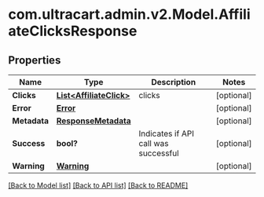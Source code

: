 # com.ultracart.admin.v2.Model.AffiliateClicksResponse
## Properties

Name | Type | Description | Notes
------------ | ------------- | ------------- | -------------
**Clicks** | [**List&lt;AffiliateClick&gt;**](AffiliateClick.md) | clicks | [optional] 
**Error** | [**Error**](Error.md) |  | [optional] 
**Metadata** | [**ResponseMetadata**](ResponseMetadata.md) |  | [optional] 
**Success** | **bool?** | Indicates if API call was successful | [optional] 
**Warning** | [**Warning**](Warning.md) |  | [optional] 


[[Back to Model list]](../README.md#documentation-for-models) [[Back to API list]](../README.md#documentation-for-api-endpoints) [[Back to README]](../README.md)

